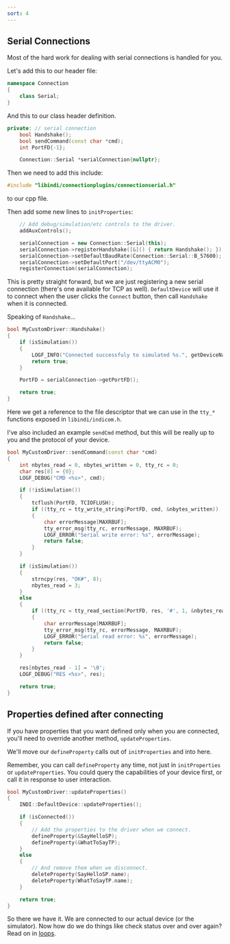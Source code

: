 ```yaml
---
sort: 4
---
```

## Serial Connections

Most of the hard work for dealing with serial connections is handled for you.

Let's add this to our header file:

```cpp
namespace Connection
{
    class Serial;
}
```

And this to our class header definition.

```cpp
private: // serial connection
    bool Handshake();
    bool sendCommand(const char *cmd);
    int PortFD{-1};

    Connection::Serial *serialConnection{nullptr};
```

Then we need to add this include:

```cpp
#include "libindi/connectionplugins/connectionserial.h"
```

to our cpp file.

Then add some new lines to `initProperties`:

```cpp
    // Add debug/simulation/etc controls to the driver.
    addAuxControls();

    serialConnection = new Connection::Serial(this);
    serialConnection->registerHandshake([&]() { return Handshake(); });
    serialConnection->setDefaultBaudRate(Connection::Serial::B_57600);
    serialConnection->setDefaultPort("/dev/ttyACM0");
    registerConnection(serialConnection);
```

This is pretty straight forward, but we are just registering a new serial connection
(there's one available for TCP as well). `DefaultDevice` will use it to connect when
the user clicks the `Connect` button, then call `Handshake` when it is connected.

Speaking of `Handshake`...

```cpp
bool MyCustomDriver::Handshake()
{
    if (isSimulation())
    {
        LOGF_INFO("Connected successfuly to simulated %s.", getDeviceName());
        return true;
    }

    PortFD = serialConnection->getPortFD();

    return true;
}
```

Here we get a reference to the file descriptor that we can use in the `tty_*` functions exposed
in `libindi/indicom.h`.

I've also included an example `sendCmd` method, but this will be really up to you and the protocol of
your device.

```cpp
bool MyCustomDriver::sendCommand(const char *cmd)
{
    int nbytes_read = 0, nbytes_written = 0, tty_rc = 0;
    char res[8] = {0};
    LOGF_DEBUG("CMD <%s>", cmd);

    if (!isSimulation())
    {
        tcflush(PortFD, TCIOFLUSH);
        if ((tty_rc = tty_write_string(PortFD, cmd, &nbytes_written)) != TTY_OK)
        {
            char errorMessage[MAXRBUF];
            tty_error_msg(tty_rc, errorMessage, MAXRBUF);
            LOGF_ERROR("Serial write error: %s", errorMessage);
            return false;
        }
    }

    if (isSimulation())
    {
        strncpy(res, "OK#", 8);
        nbytes_read = 3;
    }
    else
    {
        if ((tty_rc = tty_read_section(PortFD, res, '#', 1, &nbytes_read)) != TTY_OK)
        {
            char errorMessage[MAXRBUF];
            tty_error_msg(tty_rc, errorMessage, MAXRBUF);
            LOGF_ERROR("Serial read error: %s", errorMessage);
            return false;
        }
    }

    res[nbytes_read - 1] = '\0';
    LOGF_DEBUG("RES <%s>", res);

    return true;
}
```

## Properties defined after connecting

If you have properties that you want defined only when you are connected, you'll
need to override another method, `updateProperties`.

We'll move our `defineProperty` calls out of `initProperties` and into here.

Remember, you can call `defineProperty` any time, not just in `initProperties` or
`updateProperties`. You could query the capabilities of your device first,
or call it in response to user interaction.

```cpp
bool MyCustomDriver::updateProperties()
{
    INDI::DefaultDevice::updateProperties();

    if (isConnected())
    {
        // Add the properties to the driver when we connect.
        defineProperty(&SayHelloSP);
        defineProperty(&WhatToSayTP);
    }
    else
    {
        // And remove them when we disconnect.
        deleteProperty(SayHelloSP.name);
        deleteProperty(WhatToSayTP.name);
    }

    return true;
}
```

So there we have it. We are connected to our actual device (or the simulator). Now
how do we do things like check status over and over again? Read on in [loops](loops.md).
